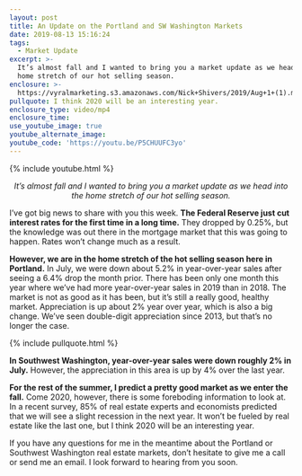 ```yaml
---
layout: post
title: An Update on the Portland and SW Washington Markets
date: 2019-08-13 15:16:24
tags:
  - Market Update
excerpt: >-
  It’s almost fall and I wanted to bring you a market update as we head into the
  home stretch of our hot selling season.
enclosure: >-
  https://vyralmarketing.s3.amazonaws.com/Nick+Shivers/2019/Aug+1+(1).mp4
pullquote: I think 2020 will be an interesting year.
enclosure_type: video/mp4
enclosure_time:
use_youtube_image: true
youtube_alternate_image:
youtube_code: 'https://youtu.be/P5CHUUFC3yo'
---
```


{% include youtube.html %}

<p style="text-align: center;"><em>It’s almost fall and I wanted to bring you a market update as we head into the home stretch of our hot selling season.</em></p>

I’ve got big news to share with you this week. **The Federal Reserve just cut interest rates for the first time in a long time.** They dropped by 0.25%, but the knowledge was out there in the mortgage market that this was going to happen. Rates won’t change much as a result.

**However, we are in the home stretch of the hot selling season here in Portland.** In July, we were down about 5.2% in year-over-year sales after seeing a 6.4% drop the month prior. There has been only one month this year where we’ve had more year-over-year sales in 2019 than in 2018. The market is not as good as it has been, but it’s still a really good, healthy market. Appreciation is up about 2% year over year, which is also a big change. We’ve seen double-digit appreciation since 2013, but that’s no longer the case.

{% include pullquote.html %}

**In Southwest Washington, year-over-year sales were down roughly 2% in July.** However, the appreciation in this area is up by 4% over the last year.

**For the rest of the summer, I predict a pretty good market as we enter the fall.** Come 2020, however, there is some foreboding information to look at. In a recent survey, 85% of real estate experts and economists predicted that we will see a slight recession in the next year. It won’t be fueled by real estate like the last one, but I think 2020 will be an interesting year.

If you have any questions for me in the meantime about the Portland or Southwest Washington real estate markets, don’t hesitate to give me a call or send me an email. I look forward to hearing from you soon.